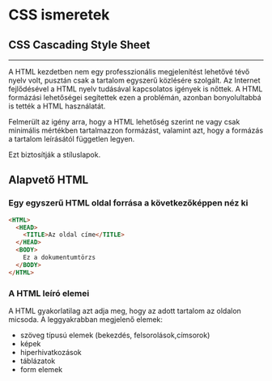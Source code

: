 # CSS ismeretek
## CSS Cascading Style Sheet
---
A HTML kezdetben nem egy professzionális megjelenítést lehetővé tévő nyelv volt, pusztán csak a tartalom egyszerű közlésére szolgált.
Az Internet fejlődésével a HTML nyelv tudásával kapcsolatos igények is nőttek. A HTML formázási lehetőségei segítettek ezen a problémán, azonban
bonyolultabbá is tették a HTML használatát. 

Felmerült az igény arra, hogy a HTML lehetőség szerint ne vagy csak minimális mértékben tartalmazzon formázást, valamint azt, hogy a formázás
a tartalom leírásától független legyen. 

Ezt biztosítják a stíluslapok.

## Alapvető HTML

### Egy egyszerű HTML oldal forrása a következőképpen néz ki

```HTML
<HTML>
  <HEAD>
    <TITLE>Az oldal címe</TITLE>
  </HEAD>
  <BODY>
    Ez a dokumentumtörzs
  </BODY>
</HTML>  
```
### A HTML leíró elemei

A HTML gyakorlatilag azt adja meg, hogy az adott tartalom az oldalon micsoda. 
A leggyakrabban megjelenő elemek:
 - szöveg típusú elemek (bekezdés, felsorolások,címsorok)
 - képek
 - hiperhivatkozások
 - táblázatok
 - form elemek
 
 
 
